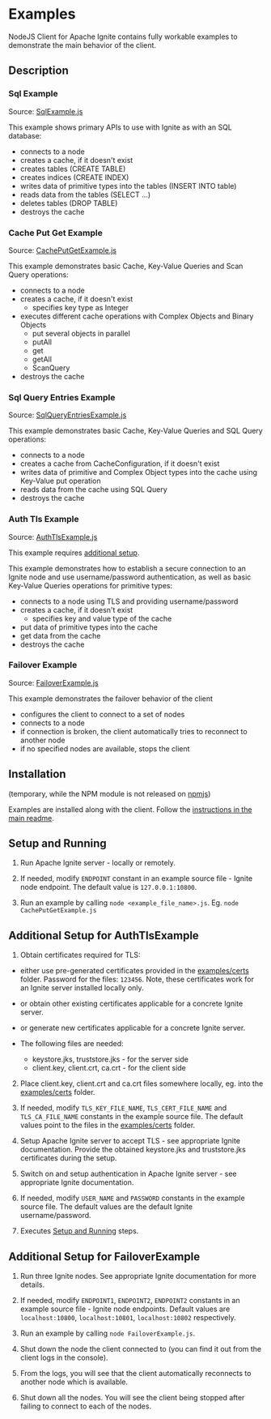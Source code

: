 # Examples #

NodeJS Client for Apache Ignite contains fully workable examples to demonstrate the main behavior of the client.

## Description ##

### Sql Example ###

Source: [SqlExample.js](./SqlExample.js)

This example shows primary APIs to use with Ignite as with an SQL database:
- connects to a node
- creates a cache, if it doesn't exist
- creates tables (CREATE TABLE)
- creates indices (CREATE INDEX)
- writes data of primitive types into the tables (INSERT INTO table)
- reads data from the tables (SELECT ...)
- deletes tables (DROP TABLE)
- destroys the cache

### Cache Put Get Example ###

Source: [CachePutGetExample.js](./CachePutGetExample.js)

This example demonstrates basic Cache, Key-Value Queries and Scan Query operations:
- connects to a node
- creates a cache, if it doesn't exist
  - specifies key type as Integer
- executes different cache operations with Complex Objects and Binary Objects
  - put several objects in parallel
  - putAll
  - get
  - getAll
  - ScanQuery
- destroys the cache

### Sql Query Entries Example ###

Source: [SqlQueryEntriesExample.js](./SqlQueryEntriesExample.js)

This example demonstrates basic Cache, Key-Value Queries and SQL Query operations:
- connects to a node
- creates a cache from CacheConfiguration, if it doesn't exist
- writes data of primitive and Complex Object types into the cache using Key-Value put operation
- reads data from the cache using SQL Query
- destroys the cache

### Auth Tls Example ###

Source: [AuthTlsExample.js](./AuthTlsExample.js)

This example requires [additional setup](#additional-setup-for-authtlsexample).

This example demonstrates how to establish a secure connection to an Ignite node and use username/password authentication, as well as basic Key-Value Queries operations for primitive types:
- connects to a node using TLS and providing username/password
- creates a cache, if it doesn't exist
  - specifies key and value type of the cache
- put data of primitive types into the cache
- get data from the cache
- destroys the cache


### Failover Example ###

Source: [FailoverExample.js](./FailoverExample.js)

This example demonstrates the failover behavior of the client
- configures the client to connect to a set of nodes
- connects to a node
- if connection is broken, the client automatically tries to reconnect to another node
- if no specified nodes are available, stops the client


## Installation ##

(temporary, while the NPM module is not released on [npmjs](https://www.npmjs.com))

Examples are installed along with the client.
Follow the [instructions in the main readme](../README.md#installation).

## Setup and Running ##

1. Run Apache Ignite server - locally or remotely.

2. If needed, modify `ENDPOINT` constant in an example source file - Ignite node endpoint. The default value is `127.0.0.1:10800`.

3. Run an example by calling `node <example_file_name>.js`. Eg. `node CachePutGetExample.js`

## Additional Setup for AuthTlsExample ##

1. Obtain certificates required for TLS:
  - either use pre-generated certificates provided in the [examples/certs](./certs) folder. Password for the files: `123456`. Note, these certificates work for an Ignite server installed locally only.
  - or obtain other existing certificates applicable for a concrete Ignite server.
  - or generate new certificates applicable for a concrete Ignite server.

  - The following files are needed:
    - keystore.jks, truststore.jks - for the server side
    - client.key, client.crt, ca.crt - for the client side

2. Place client.key, client.crt and ca.crt files somewhere locally, eg. into the [examples/certs](./certs) folder.

3. If needed, modify `TLS_KEY_FILE_NAME`, `TLS_CERT_FILE_NAME` and `TLS_CA_FILE_NAME` constants in the example source file. The default values point to the files in the [examples/certs](./certs) folder.

4. Setup Apache Ignite server to accept TLS - see appropriate Ignite documentation. Provide the obtained keystore.jks and truststore.jks certificates during the setup.

5. Switch on and setup authentication in Apache Ignite server - see appropriate Ignite documentation.

6. If needed, modify `USER_NAME` and `PASSWORD` constants in the example source file. The default values are the default Ignite username/password.

7. Executes [Setup and Running](#setup-and-running) steps.

## Additional Setup for FailoverExample ##

1. Run three Ignite nodes. See appropriate Ignite documentation for more details.

2. If needed, modify `ENDPOINT1`, `ENDPOINT2`, `ENDPOINT2` constants in an example source file - Ignite node endpoints.
Default values are `localhost:10800`, `localhost:10801`, `localhost:10802` respectively.

2. Run an example by calling `node FailoverExample.js`. 

3. Shut down the node the client connected to (you can find it out from the client logs in the console).

4. From the logs, you will see that the client automatically reconnects to another node which is available.

5. Shut down all the nodes. You will see the client being stopped after failing to connect to each of the nodes.

